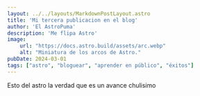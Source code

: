 ```yaml
---
layout: ../../layouts/MarkdownPostLayout.astro
title: 'Mi tercera publicacion en el blog'
author: 'El AstroPuma'
description: 'Me flipa Astro'
image:
    url: "https://docs.astro.build/assets/arc.webp"
    alt: "Miniatura de los arcos de Astro."
pubDate: 2024-03-01
tags: ["astro", "bloguear", "aprender en público", "éxitos"]
---
```

Esto del astro la verdad que es un avance chulisimo